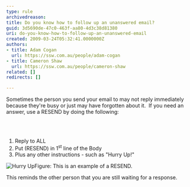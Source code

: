 ```yaml
---
type: rule
archivedreason: 
title: Do you know how to follow up an unanswered email?
guid: 3d5690de-47c0-463f-aa80-4d3c38d81380
uri: do-you-know-how-to-follow-up-an-unanswered-email
created: 2009-03-24T05:32:41.0000000Z
authors:
- title: Adam Cogan
  url: https://ssw.com.au/people/adam-cogan
- title: Cameron Shaw
  url: https://ssw.com.au/people/cameron-shaw
related: []
redirects: []

---
```



<p>Sometimes the person you send your email to may not reply immediately because they're busy or just may have forgotten about it.&#160; If you need an answer, use a RESEND by doing the following&#58;</p>
<br><excerpt class='endintro'></excerpt><br>
<ol>
<li>Reply to ALL&#160; 
<li>Put (RESEND) in 1<sup>st</sup> line of the Body 
<li>Plus any other instructions - such as &quot;Hurry Up!&quot; </li></ol><span class="ms-rteCustom-ImageArea"><img border="0" alt="Hurry Up" src="/Standards/Communication/RulesToBetterEmail/PublishingImages/HurryUp.gif" /></span><span class="ms-rteCustom-FigureGood">Figure&#58; This is an example of a RESEND.</span> 
<p>This reminds the other person that you are still waiting for a response.</p>



